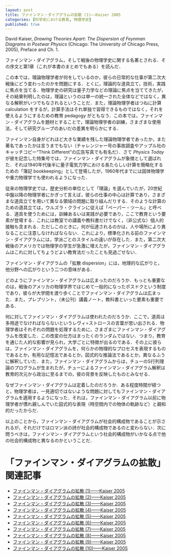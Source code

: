 ```yaml
---
layout: post
title: ファインマン・ダイアグラムの拡散 (1)——Kaiser 2005
categories: [科学史における教育, 物理学史]
published: true
---
```


David Kaiser, _Drawing Theories Apart: The Dispersion of Feynman Diagrams in Postwar Physics_ (Chicago: The University of Chicago Press, 2005), Preface and Ch. 1.

ファインマン・ダイアグラム，そして戦後の物理学史に関する名著とされる．その序文と第1章（これが本書のまとめでもある）を読んだ．

この本では，理論物理学者が何をしているのか，彼らの日常的な仕事が第二次大戦後にどう変わったのかを問題にする．とくに，理論的な道具立て，技術，実践に焦点を当てる．物理学史の研究は量子力学などの理論に焦点を当ててきたが，その結果判明したのは，理論というのは単一の統一された全体などではなく，異なる解釈がいつでもなされるということだ．また，理論物理学者はつねに計算 calculation をするが，計算手法はそれ単独で習得できるものではなく，それを使えるようにするための教育 pedagogy がともなう．この本では，ファインマン・ダイアグラムを題材とすることで，理論物理学者の訓練，さまざまな使用法，そして研究グループのあいだの差異を明らかにする．

ファインマン自身がどれほど大きな業績を残した理論物理学者であったか，また著名であったかは言うまでもない（チャレンジャー号の事故調査やアップル社のキャッチコピー“Think Different”の広告写真でも有名だ）．さて _Physics Today_ が彼を記念した特集号では，ファインマン・ダイアグラムが象徴として選ばれた．それは1940年代後半に量子電気力学における長たらしい計算を簡略化するための「簿記 bookkeeping」として登場したが，1960年代までには固体物理学や重力物理学でも使われるようになった．

従来の物理学史では，歴史分析の単位として「理論」を選んでいたが，20世紀中盤以降の物理学者にかぎって言えば，彼らの仕事の中心は計算であり，さまざまな道具立てを用いて異なる領域の問題に取り組んだりする．そのような計算のための道具立ては，ウルズラ・クラインに従えば「ペーパー・ツール」と呼べる．道具を使うためには，訓練あるいは実践が必要であり，ここで教育という要素が登場する．これには教室での講義や教科書だけでなく，（非公式な）個人的接触も含まれる．ただしこのときに，何が伝達されるのかは，人や場所により異なることに注意しなければならない．これにより，標準化される前のファインマン・ダイアグラムには，学派ごとのスタイルの違いが存在した．また，第二次大戦後のアメリカでは物理学の学生が急激に増えたが，ファインマン・ダイアグラムはこれに対してちょうどよい教育法だったことも見過ごせない．

ファインマン・ダイアグラムの「拡散 dispersion」には，地理的な広がりと，他分野への広がりという二つの意味がある．

どのようにファインマン・ダイアグラムは広まったのだろうか．もっとも重要なのは，戦後のアメリカの物理学界ではじめて一般的になったポスドクという制度であり，彼らが大学間を渡り歩くことでファインマン・ダイアグラムは広まった．また，プレプリント，（未公刊）講義ノート，教科書といった要素も重要である．

何に対してファインマン・ダイアグラムは使われたのだろうか．ここで，道具は多用途でなければならないというレヴィ=ストロースの言葉が思い出される．物理学者はそれぞれの問題を処理するために，さまざまにファインマン・ダイアグラムを改変した．この改変の仕方はまったくのランダムではない．つまり，教育を通じた人的な影響が見られ，大学ごとに特徴が出るのである．その上に彼らは，ファインマン・ダイアグラムを，何らかの物理的なプロセスを表現するものであるとか，有用な記憶法であるとか，図式的な推論法であるとか，異なるふうに解釈していた．また，ファインマン・ダイアグラムからは，チューのS行列理論のプログラムが生まれたが，チューによるファインマン・ダイアグラム解釈は教育的次元から政治に至るまでの，彼の背景を反映したものとみなせる．

なぜファインマン・ダイアグラムは定着したのだろうか．ある程度時間が経つと，物理学者は，一見適切ではないような問題に対してもファインマン・ダイアグラムを適用するようになった．それは，ファインマン・ダイアグラム以前に物理学者が慣れ親しんでいた図式的な表現（時空間内での物体の軌跡など）と親和的だったからだ．

以上のことから，ファインマン・ダイアグラムが社会的構成物であることが示されるが，それだけではロマン派の詩が社会的構成物であるのと変わらない．次に問うべきは，ファインマン・ダイアグラムという社会的構成物がいかなる点で他の社会的構成物と異なるのかということだ．

# 「ファインマン・ダイアグラムの拡散」関連記事

* [ファインマン・ダイアグラムの拡散 (1)——Kaiser 2005](http://hinaba.org/mikro-und-makro/2019/01/24/01.html)
* [ファインマン・ダイアグラムの拡散 (2)——Kaiser 2005](http://hinaba.org/mikro-und-makro/2019/01/29/01.html)
* [ファインマン・ダイアグラムの拡散 (3)——Kaiser 2005](http://hinaba.org/mikro-und-makro/2019/01/29/02.html)
* [ファインマン・ダイアグラムの拡散 (4)——Kaiser 2005](http://hinaba.org/mikro-und-makro/2019/01/31/01.html)
* [ファインマン・ダイアグラムの拡散 (5)——Kaiser 2005](http://hinaba.org/mikro-und-makro/2019/02/04/01.html)
* [ファインマン・ダイアグラムの拡散 (6)——Kaiser 2005](http://hinaba.org/mikro-und-makro/2019/02/07/01.html)
* [ファインマン・ダイアグラムの拡散 (7)——Kaiser 2005](http://hinaba.org/mikro-und-makro/2019/02/08/01.html)
* [ファインマン・ダイアグラムの拡散 (8)——Kaiser 2005](http://hinaba.org/mikro-und-makro/2019/02/14/01.html)
* [ファインマン・ダイアグラムの拡散 (9)——Kaiser 2005](http://hinaba.org/mikro-und-makro/2019/02/15/01.html)
* [ファインマン・ダイアグラムの拡散 (10)——Kaiser 2005](http://hinaba.org/mikro-und-makro/2019/02/15/02.html)
